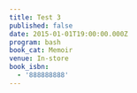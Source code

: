 ```yaml
---
title: Test 3
published: false
date: 2015-01-01T19:00:00.000Z
program: bash
book_cat: Memoir
venue: In-store
book_isbn:
  - '888888888'
---
```


